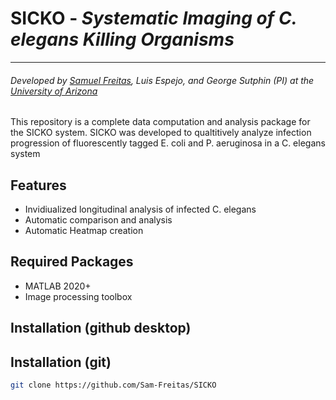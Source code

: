 # SICKO - _**S**ystematic **I**maging of **C**. elegans **K**illing **O**rganisms_
---------------
###### Developed by [Samuel Freitas](https://github.com/Sam-Freitas), Luis Espejo, and George Sutphin (PI) at the [University of Arizona](https://mcb.arizona.edu/)
This repository is a complete data computation and analysis package for the SICKO system.
SICKO was developed to qualtitively analyze infection progression of fluorescently tagged E. coli and P. aeruginosa in a C. elegans system

## Features

- Invidiualized longitudinal analysis of infected C. elegans
- Automatic comparison and analysis
- Automatic Heatmap creation 

## Required Packages
 - MATLAB 2020+
 - Image processing toolbox

## Installation (github desktop)

## Installation (git)

```sh
git clone https://github.com/Sam-Freitas/SICKO
```
